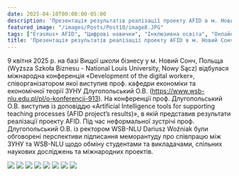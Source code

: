 ```yaml
---
date: 2025-04-10T00:00:00-05:00
description: 'Презентація результатів реалізації проекту AFID в м. Новий Сонч на конференції «Rozwój pracownika ery cyfrowej / Development of the digital worker» (9.04.2025)'
featured_image: "/images/Posts/Post10/image8.JPG"
tags: ["Erasmus+ AFID", "Цифрові навички", "Інклюзивна освіта", "Онлайн-навчання", "Підготовка викладачів", "MS Teams", "Громадська синергія", "Міжнародна співпраця", "Заклади вищої освіти України"]
title: 'Презентація результатів реалізації проекту AFID в м. Новий Сонч на конференції «Rozwój pracownika ery cyfrowej / Development of the digital worker» (9.04.2025)'
---
```


9 квітня 2025 р.  на базі Вищої школи бізнесу у м. Новий Сонч, Польща (Wyższa Szkoła Biznesu - National Louis University, Nowy Sącz) відбулася міжнародна конференція «Development of the digital worker», співорганізатором якої виступив проф. кафедри економіки та економічної теорії ЗУНУ Длугопольський О.В. (https://www.wsb-nlu.edu.pl/pl/o-konferencji-913). На конференції проф. Длугопольський О.В. виступив із доповіддю «Artificial Intelligence tools for supporting teaching processes (AFID project’s results)», в якій представив результати реалізації проекту AFID. 
Під час неформальної зустрічі проф. Длугопольський О.В. із ректором WSB-NLU Dariusz Woźniak були обговорені перспективи підписання меморантуду про співпрацю між ЗУНУ та WSB-NLU щодо обміну студентами та викладачами, спільних наукових досліджень та міжнародних проектів.
<br/>

<img src="/images/Posts/Post10/image1.JPG"/>
<img src="/images/Posts/Post10/image2.JPG"/>
<img src="/images/Posts/Post10/image3.JPG"/>
<img src="/images/Posts/Post10/image4.JPG"/>
<img src="/images/Posts/Post10/image5.JPG"/>
<img src="/images/Posts/Post10/image6.JPG"/>
<img src="/images/Posts/Post10/image7.JPG"/>
<img src="/images/Posts/Post10/image8.JPG"/>
